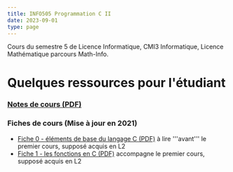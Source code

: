 ```yaml
---
title: INFO505 Programmation C II
date: 2023-09-01
type: page
---
```


Cours du semestre 5 de Licence Informatique, CMI3 Informatique, Licence Mathématique parcours Math-Info.

# Quelques ressources pour l'étudiant

### [Notes de cours (PDF)](info505/Cours/notes-de-cours.pdf)

### Fiches de cours (Mise à jour en 2021)

* [Fiche 0 - éléments de base du langage C (PDF)](info505/Cours/fiche-0.pdf) à lire '''avant''' le premier cours, supposé acquis en L2
* [Fiche 1 - les fonctions en C (PDF)](info505/Cours/fiche-1.pdf) accompagne le premier cours, supposé acquis en L2
